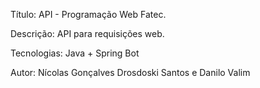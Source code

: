 Título: API - Programação Web Fatec.

Descrição: API para requisições web.

Tecnologias: Java + Spring Bot

Autor: Nícolas Gonçalves Drosdoski Santos e Danilo Valim
